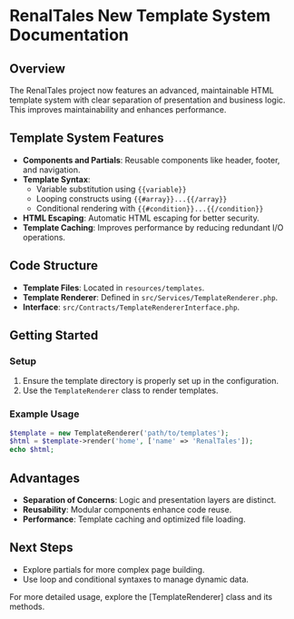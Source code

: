 # RenalTales New Template System Documentation

## Overview

The RenalTales project now features an advanced, maintainable HTML template system with clear separation of presentation and business logic. This improves maintainability and enhances performance.

## Template System Features

- **Components and Partials**: Reusable components like header, footer, and navigation.
- **Template Syntax**:
  - Variable substitution using `{{variable}}`
  - Looping constructs using `{{#array}}...{{/array}}`
  - Conditional rendering with `{{#condition}}...{{/condition}}`
- **HTML Escaping**: Automatic HTML escaping for better security.
- **Template Caching**: Improves performance by reducing redundant I/O operations.

## Code Structure

- **Template Files**: Located in `resources/templates`.
- **Template Renderer**: Defined in `src/Services/TemplateRenderer.php`.
- **Interface**: `src/Contracts/TemplateRendererInterface.php`.

## Getting Started

### Setup

1. Ensure the template directory is properly set up in the configuration.
2. Use the `TemplateRenderer` class to render templates.

### Example Usage

```php
$template = new TemplateRenderer('path/to/templates');
$html = $template->render('home', ['name' => 'RenalTales']);
echo $html;
```

## Advantages

- **Separation of Concerns**: Logic and presentation layers are distinct.
- **Reusability**: Modular components enhance code reuse.
- **Performance**: Template caching and optimized file loading.

## Next Steps

- Explore partials for more complex page building.
- Use loop and conditional syntaxes to manage dynamic data.

For more detailed usage, explore the [TemplateRenderer] class and its methods.
